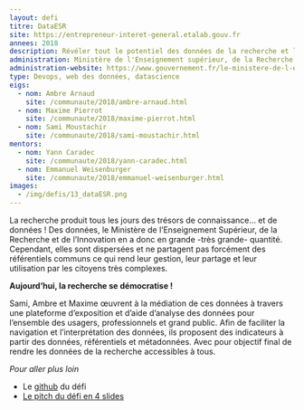 ```yaml
---
layout: defi
titre: DataESR
site: https://entrepreneur-interet-general.etalab.gouv.fr
annees: 2018
description: Révéler tout le potentiel des données de la recherche et l’ouvrir aux citoyens
administration: Ministère de l'Enseignement supérieur, de la Recherche et de l'Innovation, Département des outils d'aide à la décision
administration-website: https://www.gouvernement.fr/le-ministere-de-l-enseignement-superieur-de-la-recherche-et-de-l-innovation
type: Devops, web des données, datascience
eigs:
  - nom: Ambre Arnaud
    site: /communaute/2018/ambre-arnaud.html
  - nom: Maxime Pierrot
    site: /communaute/2018/maxime-pierrot.html
  - nom: Sami Moustachir
    site: /communaute/2018/sami-moustachir.html
mentors:
  - nom: Yann Caradec
    site: /communaute/2018/yann-caradec.html
  - nom: Emmanuel Weisenburger
    site: /communaute/2018/emmanuel-weisenburger.html
images:
  - /img/defis/13_dataESR.png
---
```


La recherche produit tous les jours des trésors de connaissance… et de
données ! Des données, le Ministère de l’Enseignement Supérieur, de la
Recherche et de l’Innovation en a donc en grande -très grande-
quantité. Cependant, elles sont dispersées et ne partagent pas
forcément des référentiels communs ce qui rend leur gestion, leur
partage et leur utilisation par les citoyens très complexes.

**Aujourd’hui, la recherche se démocratise !**

Sami, Ambre et Maxime œuvrent à la médiation de ces données à travers
une plateforme d’exposition et d’aide d’analyse des données pour
l’ensemble des usagers, professionnels et grand public. Afin de
faciliter la navigation et l’interprétation des données, ils proposent
des indicateurs à partir des données, référentiels et
métadonnées. Avec pour objectif final de rendre les données de la
recherche accessibles à tous.

_Pour aller plus loin_

* Le [github](https://github.com/entrepreneur-interet-general/dataESR) du défi
* [Le pitch du défi en 4 slides](https://www.slideshare.net/Etalab/eig-promo-2-prsentation-du-dfi-dataesr/1)
